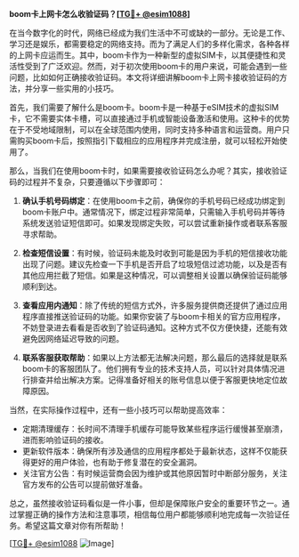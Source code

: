 **boom卡上网卡怎么收验证码？[[TG💪+ @esim1088](https://t.me/s/esim1088)]**

在当今数字化的时代，网络已经成为我们生活中不可或缺的一部分。无论是工作、学习还是娱乐，都需要稳定的网络支持。而为了满足人们的多样化需求，各种各样的上网卡应运而生。其中，boom卡作为一种新型的虚拟SIM卡，以其便捷性和灵活性受到了广泛欢迎。然而，对于初次使用boom卡的用户来说，可能会遇到一些问题，比如如何正确接收验证码。本文将详细讲解boom卡上网卡接收验证码的方法，并分享一些实用的小技巧。

首先，我们需要了解什么是boom卡。boom卡是一种基于eSIM技术的虚拟SIM卡，它不需要实体卡槽，可以直接通过手机或智能设备激活和使用。这种卡的优势在于不受地域限制，可以在全球范围内使用，同时支持多种语言和运营商。用户只需购买boom卡后，按照指引下载相应的应用程序并完成注册，就可以轻松开始使用了。

那么，当我们在使用boom卡时，如果需要接收验证码怎么办呢？其实，接收验证码的过程并不复杂，只要遵循以下步骤即可：

1. **确认手机号码绑定**：在使用boom卡之前，确保你的手机号码已经成功绑定到boom卡账户中。通常情况下，绑定过程非常简单，只需输入手机号码并等待系统发送验证短信即可。如果发现绑定失败，可以尝试重新操作或者联系客服寻求帮助。

2. **检查短信设置**：有时候，验证码未能及时收到可能是因为手机的短信接收功能出现了问题。建议先检查一下手机是否开启了垃圾短信过滤功能，以及是否有其他应用拦截了短信。如果是这种情况，可以调整相关设置以确保验证码能够顺利到达。

3. **查看应用内通知**：除了传统的短信方式外，许多服务提供商还提供了通过应用程序直接推送验证码的功能。如果你安装了与boom卡相关的官方应用程序，不妨登录进去看看是否收到了验证码通知。这种方式不仅方便快捷，还能有效避免因网络延迟导致的问题。

4. **联系客服获取帮助**：如果以上方法都无法解决问题，那么最后的选择就是联系boom卡的客服团队了。他们拥有专业的技术支持人员，可以针对具体情况进行排查并给出解决方案。记得准备好相关的账号信息以便于客服更快地定位故障原因。

当然，在实际操作过程中，还有一些小技巧可以帮助提高效率：

- 定期清理缓存：长时间不清理手机缓存可能导致某些程序运行缓慢甚至崩溃，进而影响验证码的接收。
- 更新软件版本：确保所有涉及通信的应用程序都处于最新状态，这样不仅能获得更好的用户体验，也有助于修复潜在的安全漏洞。
- 关注官方公告：有时候运营商会因为维护或其他原因暂时中断部分服务，关注官方发布的公告可以提前做好准备。

总之，虽然接收验证码看似是一件小事，但却是保障账户安全的重要环节之一。通过掌握正确的操作方法和注意事项，相信每位用户都能够顺利地完成每一次验证任务。希望这篇文章对你有所帮助！

[[TG💪+ @esim1088](https://t.me/s/esim1088) ![Image](https://i.postimg.cc/4NQfJmqS/Snipaste-2025-05-13-00-14-12.png)]